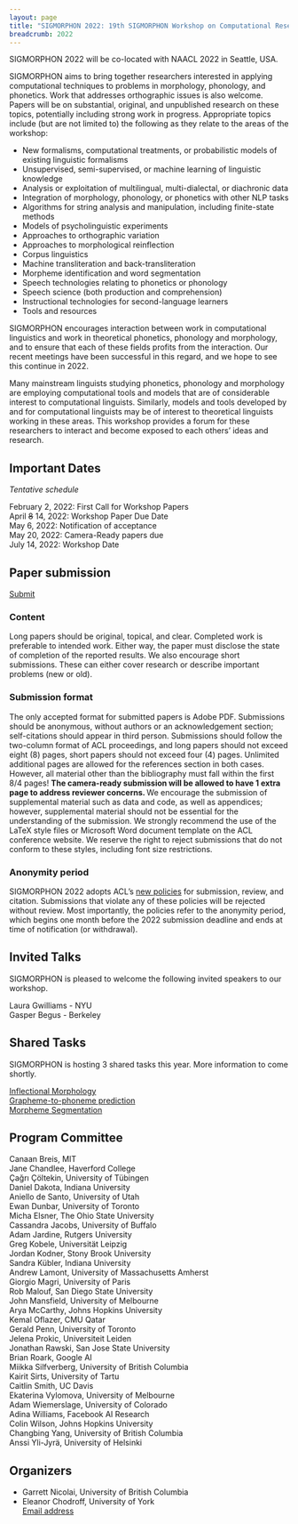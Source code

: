 ```yaml
---
layout: page
title: "SIGMORPHON 2022: 19th SIGMORPHON Workshop on Computational Research in Phonetics, Phonology, and Morphology"
breadcrumb: 2022
---
```



SIGMORPHON 2022 will be co-located with NAACL 2022 in Seattle, USA. <br>


SIGMORPHON aims to bring together researchers interested in applying computational techniques
to problems in morphology, phonology, and phonetics. Work that addresses orthographic issues is also welcome.
Papers will be on substantial, original, and unpublished research on these topics,
potentially including strong work in progress. Appropriate topics include (but are not limited to) the
following as they relate to the areas of the workshop:

- New formalisms, computational treatments, or probabilistic models of existing linguistic formalisms
- Unsupervised, semi-supervised, or machine learning of linguistic knowledge
- Analysis or exploitation of multilingual, multi-dialectal, or diachronic data
- Integration of morphology, phonology, or phonetics with other NLP tasks
- Algorithms for string analysis and manipulation, including finite-state methods
- Models of psycholinguistic experiments
- Approaches to orthographic variation
- Approaches to morphological reinflection
- Corpus linguistics
- Machine transliteration and back-transliteration
- Morpheme identification and word segmentation
- Speech technologies relating to phonetics or phonology
- Speech science (both production and comprehension)
- Instructional technologies for second-language learners
- Tools and resources

SIGMORPHON encourages interaction between work in computational linguistics
and work in theoretical phonetics, phonology and morphology, and to ensure that
each of these fields profits from the interaction. Our recent meetings have been
successful in this regard, and we hope to see this continue in 2022.

Many mainstream linguists studying phonetics, phonology and morphology
are employing computational tools and models that are of
considerable interest to computational linguists. Similarly, models and tools developed by
and for computational linguists may be of interest to theoretical linguists working in these areas.
This workshop provides a forum for these researchers to interact
and become exposed to each others’ ideas and research.




## Important Dates 

*Tentative schedule*

February 2, 2022: First Call for Workshop Papers <br>
April ~~8~~ 14, 2022: Workshop Paper Due Date <br>
May 6, 2022: Notification of acceptance <br>
May 20, 2022: Camera-Ready papers due <br>
July 14, 2022: Workshop Date <br>

## Paper submission

[Submit](https://www.softconf.com/naacl2022/SIGMORPHON2022/)

### Content

Long papers should be original, topical, and clear. Completed work is preferable to intended work.
Either way, the paper must disclose the state of completion of the reported results.
We also encourage short submissions. These can either cover research or describe
important problems (new or old).

### Submission format

The only accepted format for submitted papers is Adobe PDF. Submissions should be anonymous,
without authors or an acknowledgement section; self-citations should appear in third person.
Submissions should follow the two-column format of ACL proceedings,
and long papers should not exceed eight (8) pages, short papers should not exceed four (4) pages.
Unlimited additional pages are allowed for the references section in both cases.
However, all material other than the bibliography must fall within the first 8/4 pages!
<strong> The camera-ready submission will be allowed to have 1 extra page to address reviewer concerns. </strong>
We encourage the submission of supplemental material such as data and code,
as well as appendices; however, supplemental material should not be essential
for the understanding of the submission.
We strongly recommend the use of the LaTeX style files or Microsoft Word document
template on the ACL conference website. We reserve the right to reject submissions
that do not conform to these styles, including font size restrictions.

### Anonymity period

SIGMORPHON 2022 adopts ACL’s [new policies](aclweb.org/adminwiki/index.php?title=ACL_Policies_for_Submission,_Review_and_Citation) for submission, review, and citation.
Submissions that violate any of these policies will be rejected without review.
Most importantly, the policies refer to the anonymity period, which begins
one month before the 2022 submission deadline and ends at time of notification (or withdrawal).



## Invited Talks

SIGMORPHON is pleased to welcome the following invited speakers to our workshop.

Laura Gwilliams - NYU <br>
Gasper Begus - Berkeley <br>

## Shared Tasks

SIGMORPHON is hosting 3 shared tasks this year.  More information to come shortly.

[Inflectional Morphology](https://github.com/sigmorphon/2022InflectionST) <br>
[Grapheme-to-phoneme prediction](https://github.com/sigmorphon/sigmorphon.github.io/blob/master/sharedtasks/2022/G2P.md) <br>
[Morpheme Segmentation](https://github.com/sigmorphon/2022SegmentationST)

## Program Committee

Canaan Breis, MIT <br>
Jane	Chandlee,	Haverford College	<br>
Çağrı	Çöltekin,	University of Tübingen	<br>
Daniel Dakota,	Indiana University	<br>
Aniello de Santo, University of Utah <br>
Ewan Dunbar, University of Toronto <br>
Micha	Elsner,	The Ohio State University	<br>
Cassandra Jacobs, University of Buffalo <br>
Adam	Jardine,	Rutgers University <br>
Greg	Kobele,	Universität Leipzig <br>
Jordan Kodner, Stony Brook University <br>
Sandra Kübler,	Indiana University	<br>
Andrew Lamont,	University of Massachusetts Amherst	<br>
Giorgio Magri, University of Paris <br>
Rob Malouf, San Diego State University <br>
John Mansfield, University of Melbourne <br>
Arya McCarthy, Johns Hopkins University <br>
Kemal Oflazer,	CMU Qatar	<br>
Gerald Penn,	University of Toronto	<br>
Jelena Prokic,	Universiteit Leiden	<br>
Jonathan Rawski, San Jose State University <br>
Brian Roark, Google AI <br>
Miikka Silfverberg,	University of British Columbia <br>
Kairit Sirts,	University of Tartu	<br>
Caitlin Smith, UC Davis <br>
Ekaterina Vylomova, University of Melbourne <br>
Adam Wiemerslage, University of Colorado <br>
Adina	Williams,	Facebook AI Research <br>
Colin Wilson, Johns Hopkins University <br>
Changbing Yang, University of British Columbia <br>
Anssi	Yli-Jyrä,	University of Helsinki <br>


## Organizers

- Garrett Nicolai, University of British Columbia <br>
- Eleanor Chodroff, University of York <br>
[Email address](sigmorphon@gmail.com)

